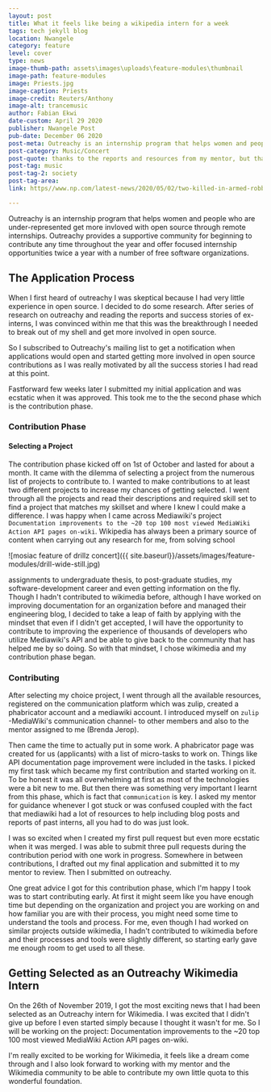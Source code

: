 ```yaml
---
layout: post
title: What it feels like being a wikipedia intern for a week
tags: tech jekyll blog
location: Nwangele
category: feature
level: cover
type: news
image-thumb-path: assets\images\uploads\feature-modules\thumbnail
image-path: feature-modules
image: Priests.jpg
image-caption: Priests
image-credit: Reuters/Anthony 
image-alt: trancemusic
author: Fabian Ekwi
date-custom: April 29 2020
publisher: Nwangele Post
pub-date: December 06 2020
post-meta: Outreachy is an internship program that helps women and people who are under-represented get more invloved with open source through remote internships.
post-category: Music/Concert
post-quote: thanks to the reports and resources from my mentor, but that's not to say that I    haven't encountered some challenges.
post-tag: music
post-tag-2: society
post-tag-area: 
link: https//www.np.com/latest-news/2020/05/02/two-killed-in-armed-robbery-gone-wrong-in-nkwerre/ 

---
```



Outreachy is an internship program that helps women and people who are under-represented get more invloved with open source through remote internships. Outreachy provides a supportive community for beginning to contribute any time throughout the year and offer focused internship opportunities twice a year with a number of free software organizations.

## The Application Process

When I first heard of outreachy I was skeptical because I had very little experience in open source. I decided to do some research. After series of research on outreachy and reading the reports and success stories of ex-interns, I was convinced within me that this was the breakthrough I needed to break out of my shell and get more involved in open source. 

So I subscribed to Outreachy's mailing list to get a notification when applications would open and started getting more involved in open source contributions as I was really motivated by all the success stories I had read at this point. 

Fastforward few weeks later I submitted my initial application and was ecstatic when it was approved. This took me to the the second phase which is the contribution phase.

### Contribution Phase

#### Selecting a Project

The contribution phase kicked off on 1st of October and lasted for about a month. It came with the dilemma of selecting a project from the numerous list of projects to contribute to. I wanted to make contributions to at least two different projects to increase my chances of getting selected. I went through all the projects and read their descriptions and required skill set to find a project that matches my skillset and where I knew I could make a difference. I was happy when I came across Mediawiki's project `Documentation improvements to the ~20 top 100 most viewed MediaWiki Action API pages on-wiki`. Wikipedia has always been a primary source of content when carrying out any research for me, from solving school 

![mosiac feature of drillz concert]({{ site.baseurl}}/assets/images/feature-modules/drill-wide-still.jpg)

assignments to undergraduate thesis, to post-graduate studies, my software-development career and even getting information on the fly. Though I hadn't contributed to wikimedia before, although I have worked on improving documentation for an organization before and managed their engineering blog, I decided to take a leap of faith by applying with the mindset that even if I didn't get accepted, I will have the opportunity to contribute to improving the experience of thousands of developers who utilize Mediawiki's API and be able to give back to the community that has helped me by so doing. So with that mindset, I chose wikimedia and my contribution phase began.

### Contributing

After selecting my choice project, I went through all the available resources, registered on the communication platform which was zulip, created a phabricator account and a mediawiki account. I introduced myself on `zulip` -MediaWiki's communication channel- to other members and also to the mentor assigned to me (Brenda Jerop). 

Then came the time to actually put in some work. A phabricator page was created for us (applicants) with a list of micro-tasks to work on. Things like API documentation page improvement were included in the tasks. I picked my first task which became my first contribution and started working on it. To be honest it was all overwhelming at first as most of the technologies were a bit new to me. But then there was something very important I learnt from this phase, which is fact that `communication` is key. I asked my mentor for guidance whenever I got stuck or was confused coupled with the fact that mediawiki had a lot of resources to help including blog posts and reports of past interns, all you had to do was just look. 

I was so excited when I created my first pull request but even more ecstatic when it was merged. I was able to submit three pull requests during the contribution period with one work in progress. Somewhere in between contributions, I drafted out my final application and submitted it to my mentor to review. Then I submitted on outreachy. 

One great advice I got for this contribution phase, which I'm happy I took was to start contributing early. At first it might seem like you have enough time but depending on the organization and project you are working on and how familiar you are with their process, you might need some time to understand the tools and process. For me, even though I had worked on similar projects outside wikimedia, I hadn't contributed to wikimedia before and their processes and tools were slightly different, so starting early gave me enough room to get used to all these.

## Getting Selected as an Outreachy Wikimedia Intern

On the 26th of November 2019, I got the most exciting news that I had been selected as an Outreachy intern for Wikimedia. I was excited that I didn't give up before I even started simply because I thought it wasn't for me. So I will be working on the project: Documentation improvements to the ~20 top 100 most viewed MediaWiki Action API pages on-wiki.

I'm really excited to be working for Wikimedia, it feels like a dream come through and I also look forward to working with my mentor and the Wikimedia community to be able to contribute my own little quota to this wonderful foundation.
